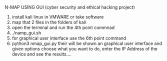 N-MAP USING GUI (cyber security and ethical hacking project)


1) install kali linux in VMWARE or take software
2) map that 2 files in the folders of kali 
3) open the terminal and run the 4th point commnad
4) ./namp_gui.sh
5) for graphical user interface use the 6th point command
6) python3 nmap_gui.py
   their will be shown an graphical user interface and given options choose what  you want to do,
   enter the IP Address of the device and see the results....

